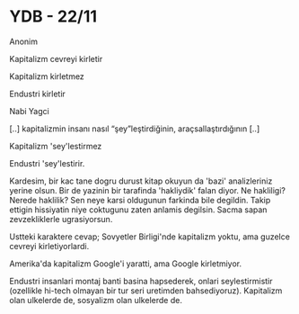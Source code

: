 # YDB - 22/11

Anonim

Kapitalizm cevreyi kirletir

Kapitalizm kirletmez

Endustri kirletir

Nabi Yagci

[..] kapitalizmin insanı nasıl “şey”leştirdiğinin, araçsallaştırdığının [..]

Kapitalizm 'sey'lestirmez

Endustri 'sey'lestirir.

Kardesim, bir kac tane dogru durust kitap okuyun da 'bazi' analizleriniz yerine olsun. Bir de yazinin bir tarafinda 'hakliydik' falan diyor. Ne hakliligi? Nerede haklilik? Sen neye karsi oldugunun farkinda bile degildin. Takip ettigin hissiyatin niye coktugunu zaten anlamis degilsin. Sacma sapan zevzekliklerle ugrasiyorsun.

Ustteki karaktere cevap; Sovyetler Birligi'nde kapitalizm yoktu, ama guzelce cevreyi kirletiyorlardi.

Amerika'da kapitalizm Google'i yaratti, ama Google kirletmiyor.

Endustri insanlari montaj banti basina hapsederek, onlari seylestirmistir (ozellikle hi-tech olmayan bir tur seri uretimden bahsediyoruz). Kapitalizm olan ulkelerde de, sosyalizm olan ulkelerde de.
